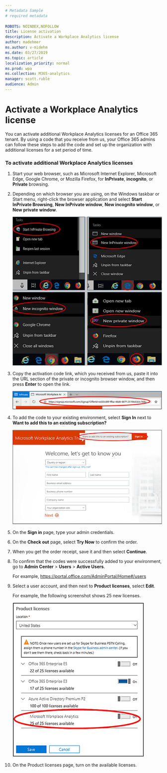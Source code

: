 ```yaml
---
# Metadata Sample
# required metadata

ROBOTS: NOINDEX,NOFOLLOW
title: License activation
description: Activate a Workplace Analytics license
author: madehmer
ms.author: v-midehm
ms.date: 03/27/2019
ms.topic: article
localization_priority: normal 
ms.prod: wpa
ms.collection: M365-analytics
manager: scott.ruble
audience: Admin
---
```


# Activate a Workplace Analytics license

You can activate additional Workplace Analytics licenses for an Office 365 tenant. By using a code that you receive from us, your Office 365 admins can follow these steps to add the code and set up the organization with additional licenses for a set period of time.

### To activate additional Workplace Analytics licenses

1. Start your web browser, such as Microsoft Internet Explorer, Microsoft Edge, Google Chrome, or Mozilla Firefox, for **InPrivate**, **incognito**, or **Private** browsing.

2. Depending on which browser you are using, on the Windows taskbar or Start menu, right-click the browser application and select **Start InPrivate Browsing**, **New InPrivate window**, **New incognito window**, or **New private window**.
  
   ![InPrivate Browsing](../Images/new-inprivate-window.png)  
  
3. Copy the activation code link, which you received from us, paste it into the URL section of the private or incognito browser window, and then press **Enter** to open the link.

   ![Promotional code link](../Images/promo-code.png)  

4. To add the code to your existing environment, select **Sign In** next to **Want to add this to an existing subscription?**

   ![Promotional code sign-in](../Images/sign-in.png)

5. On the **Sign in** page, type your admin credentials.
6. On the **Check out** page, select **Try Now** to confirm the order.
7. When you get the order receipt, save it and then select **Continue**.
8. To confirm that the codes were successfully added to your environment, go to **Admin Center** > **Users** > **Active Users**.

   For example,  https://portal.office.com/AdminPortal/Home#/users

9. Select a user account, and then next to **Product licenses**, select **Edit**.

   For example, the following screenshot shows 25 new licenses.

   ![Promotional licenses](../Images/promo-licenses.png)  

10. On the Product licenses page, turn on the available licenses.
